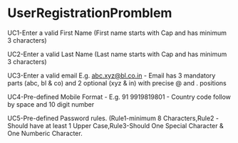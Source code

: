 # UserRegistrationPromblem
UC1-Enter a valid First Name (First name starts with Cap and has minimum 3 characters)

UC2-Enter a valid Last Name (Last name starts with Cap and has minimum 3 characters)

UC3-Enter a valid email E.g. abc.xyz@bl.co.in - Email has 3 mandatory parts (abc, bl & co) and 2 optional (xyz & in) with precise @ and . positions

UC4-Pre-defined Mobile Format - E.g. 91 9919819801 - Country code follow by space and 10 digit number

UC5-Pre-defined Password rules. (Rule1-minimum 8 Characters,Rule2 -Should have at least 1 Upper Case,Rule3-Should One Special Character & One Numberic Character.
